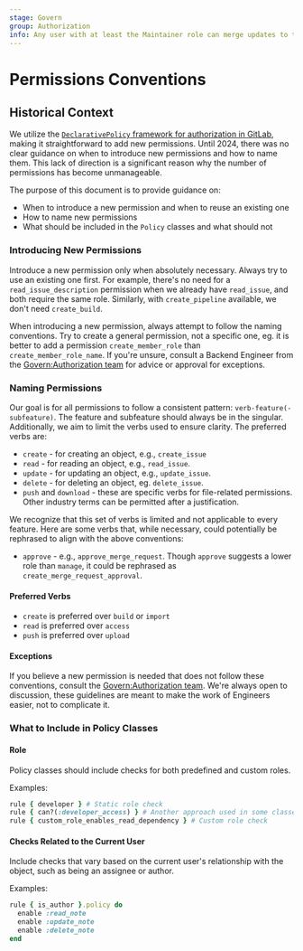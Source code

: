```yaml
---
stage: Govern
group: Authorization
info: Any user with at least the Maintainer role can merge updates to this content. For details, see https://docs.gitlab.com/ee/development/development_processes.html#development-guidelines-review.
---
```


# Permissions Conventions

## Historical Context

We utilize the [`DeclarativePolicy` framework for authorization in GitLab](../policies.md), making it straightforward to add new permissions. Until 2024, there was no clear guidance on when to introduce new permissions and how to name them. This lack of direction is a significant reason why the number of permissions has become unmanageable.

The purpose of this document is to provide guidance on:

- When to introduce a new permission and when to reuse an existing one
- How to name new permissions
- What should be included in the `Policy` classes and what should not

### Introducing New Permissions

Introduce a new permission only when absolutely necessary. Always try to use an existing one first. For example, there's no need for a `read_issue_description` permission when we already have `read_issue`, and both require the same role. Similarly, with `create_pipeline` available, we don't need `create_build`.

When introducing a new permission, always attempt to follow the naming conventions. Try to create a general permission, not a specific one, eg. it is better to add a permission `create_member_role` than `create_member_role_name`. If you're unsure, consult a Backend Engineer from the [Govern:Authorization team](https://handbook.gitlab.com/handbook/engineering/development/sec/govern/authorization/) for advice or approval for exceptions.

### Naming Permissions

Our goal is for all permissions to follow a consistent pattern: `verb-feature(-subfeature)`. The feature and subfeature should always be in the singular. Additionally, we aim to limit the verbs used to ensure clarity. The preferred verbs are:

- `create` - for creating an object, e.g., `create_issue`
- `read` - for reading an object, e.g., `read_issue`.
- `update` - for updating an object, e.g., `update_issue`.
- `delete` - for deleting an object, eg. `delete_issue`.
- `push` and `download` - these are specific verbs for file-related permissions. Other industry terms can be permitted after a justification.

We recognize that this set of verbs is limited and not applicable to every feature. Here are some verbs that, while necessary, could potentially be rephrased to align with the above conventions:

- `approve` - e.g., `approve_merge_request`. Though `approve` suggests a lower role than `manage`, it could be rephrased as `create_merge_request_approval`.

#### Preferred Verbs

- `create` is preferred over `build` or `import`
- `read` is preferred over `access`
- `push` is preferred over `upload`

#### Exceptions

If you believe a new permission is needed that does not follow these conventions, consult the [Govern:Authorization team](https://handbook.gitlab.com/handbook/engineering/development/sec/govern/authorization/). We're always open to discussion, these guidelines are meant to make the work of Engineers easier, not to complicate it.

### What to Include in Policy Classes

#### Role

Policy classes should include checks for both predefined and custom roles.

Examples:

```ruby
rule { developer } # Static role check
rule { can?(:developer_access) } # Another approach used in some classes
rule { custom_role_enables_read_dependency } # Custom role check
```

#### Checks Related to the Current User

Include checks that vary based on the current user's relationship with the object, such as being an assignee or author.

Examples:

```ruby
rule { is_author }.policy do
  enable :read_note
  enable :update_note
  enable :delete_note
end
```
